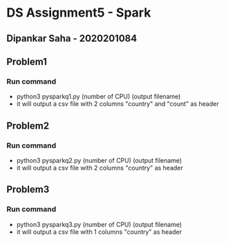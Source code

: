 # DS Assignment5 - Spark 
## Dipankar Saha - 2020201084


## Problem1
### Run command
- python3 pysparkq1.py (number of CPU) (output filename)
- it will output a csv file with 2 columns "country" and "count" as header

## Problem2
### Run command
- python3 pysparkq2.py (number of CPU) (output filename)
- it will output a csv file with 2 columns "country" as header

## Problem3
### Run command
- python3 pysparkq3.py (number of CPU) (output filename)
- it will output a csv file with 1 columns "country" as header

